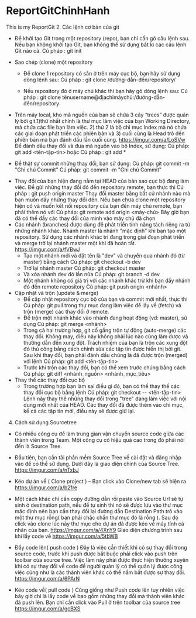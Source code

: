 ﻿# ReportGitChinhHanh
This is my ReportGit
2. Các lệnh cơ bản của git
 + Để khởi tạo Git trong một repository (repo), bạn chỉ cần gõ câu lệnh sau. Nếu bạn không khởi tạo Git, bạn không thể sử dụng bất kì các câu lệnh Git nào cả.
    Cú pháp : git init


 + Sao chép (clone) một repository
   - Để clone 1 repository có sẵn ở trên máy cục bộ, bạn hãy sử dụng dòng lệnh sau:
      Cú pháp : git clone /đường-dẫn-đến/repository/

   - Nếu repository đó ở máy chủ khác thì bạn hãy gõ dòng lệnh sau:
      Cú pháp : git clone tênusername@địachỉmáychủ:/đường-dẫn-đến/repository


  + Trên máy local, kho mã nguồn của bạn sẽ chứa 3 cây “trees” được quản lý bởi git.1)thứ nhất chính là thư mục làm việc của bạn Working Directory, mà chứa các file bạn làm việc. 2) thứ 2 là bộ chỉ mục Index mà nó chứa các giai đoạn phát triển các phiên bản và 3) cuối cùng là Head trỏ đến phiên bản mà bạn đánh dấu lần cuối cùng.
       https://imgur.com/a/LoSVw
     Để đánh dấu thay đổi và đưa mã nguồn vào bộ Index, sử dụng:
       Cú pháp: git add <tên-tập-tin>
     hoặc
       Cú pháp : git add *

   - Để thật sự commit những thay đổi, bạn sử dụng:
     Cú pháp: git commit -m "Ghi chú Commit"
 Cú pháp: git commit -m "Ghi chú Commit"
  
  + Thay đổi của bạn hiện đang nằm tại HEAD của bản sao cục bộ đang làm việc. Để gửi những thay đổi đó đến repository remote, bạn thực thi
      Cú pháp : git push origin master
    Thay đổi master bằng bất cứ nhánh nào mà bạn muốn đầy những thay đổi đến.
    Nếu bạn chưa clone một repository hiện có và muốn kết nối repository của bạn đến máy chủ remote, bạn phải thêm nó với
     Cú pháp: git remote add origin <máy-chủ>
    Bây giờ bạn đã có thể đẩy các thay đổi của mình vào máy chủ đã chọn
  + Các nhánh (branches) được dùng để phát triển tính năng tách riêng ra từ những nhánh khác. Nhánh master là nhánh "mặc định" khi bạn tạo một repository. Sử dụng các nhánh khác tri đang trong giai đoạn phát triển và merge trở lại nhánh master một khi đã hoàn tất.
    https://imgur.com/a/fVBwJ
    - Tạo một nhánh mới và đặt tên là "dev" và chuyển qua nhánh đó (từ master) bằng cách 
     Cú pháp: git checkout -b dev
    - Trở lại nhánh master
     Cú pháp: git checkout master
    - Và xóa nhánh dev đó lần nửa
     Cú pháp: git branch -d dev
    - Một nhánh không có giá trị với các nhánh khác trừ khi bạn đẩy nhánh đó đến remote repository
     Cú pháp: git push origin <nhánh>
  + Cập nhật và trộn (update & merge)
    - Để cập nhật repository cục bộ của bạn và commit mới nhất, thực thi
       Cú pháp: git pull
      trong thự mục đang làm việc để lấy về (fetch) và trộn (merge) các thay đổi ở remote.
    - Để trộn một nhánh khác vào nhánh đang hoạt động (vd: master), sử dụng
       Cú pháp: git merge <nhánh>
    - Trong cả hai trường hợp, git cố gắng trộn tự động (auto-merge) các thay đổi. Không may, điều này không phải lúc nào cũng làm được và thường dẫn đến xung đột. Trách nhiệm của bạn là trộn các xung đột đó thủ công bằng cách chỉnh sửa các tập tin được hiển thị bởi git. Sau khi thay đổi, bạn phải đánh dấu chúng là đã được trộn (merged) với lệnh
       Cú pháp: git add <tên-tập-tin>
    - Trước khi trộn các thay đổi, bạn có thể xem trước chúng bằng cách
       Cú pháp: git diff <nhánh_nguồn> <nhánh_mục_tiêu>
  + Thay thế các thay đổi cục bộ 
    - Trong trường hợp bạn làm sai điều gì đó, bạn có thể thay thế các thay đổi cục bộ bằng lệnh 
       Cú pháp: git checkout -- <tên-tập-tin>
      Lệnh này thay thế những thay đổi trong "tree" đang làm việc với nội dung mới nhất của HEAD. Các thay đổi đã được thêm vào chỉ mục, kể cả các tập tin mới, điều này sẽ được giữ lại.
4. Cách sử dụng Sourcetree
 + Có nhiều công cụ để làm trung gian vận chuyển source code giữa các thành viên trong Team. Một công cụ có hiệu quả cao trong đó phải nói đến là Source Tree.
  - Đầu tiên, bạn cần tải phần mềm Source Tree về cài đặt và đăng nhập vào để có thể sử dụng. Dưới đây là giao diện chính của Source Tree.
    https://imgur.com/a/nTxbJ
 + Kéo dự án về ( Clone project )
  – Bạn click vào Clone/new tab sẽ hiện ra
    https://imgur.com/a/b2fre
  - Một cách khác chỉ cần copy đường dẫn rồi paste vào Source Url sẽ tự sinh ở destination path, nếu để tự sinh thì nó sẽ được lưu vào thư mục mặc định nên bạn cần thay đổi lại đường dẫn Destination Path trỏ vào một thư mục rỗng( bạn phải chắc chắn thư mục đó là rỗng ). Sau đó click vào clone lúc này thư mục cho dự án đã được kéo về máy tính cá nhân của bạn.
    https://imgur.com/a/4XnY9
   Giao diện chương trình sau khi lấy code về
    https://imgur.com/a/5tbWB 

 + Đẩy code lên( push code )
    Đây là việc cần thiết khi có sự thay đổi trong source code, trước khi push được bắt buộc phải click vào push trên toolbar của source tree. Việc làm này phải được thực hiện thường xuyên khi có sự thay đổi về code để người quản lý có thể quản lý được công việc cũng như là các thành viên khác có thể nắm bắt được sự thay đổi.
     https://imgur.com/a/6PArN

 + Kéo code về( pull code )
    Cũng giống như Push code lên tuy nhiên việc bây giờ chỉ là lấy code về bao gồm những thay đổi mà thành viên khác đã push lên. Bạn chỉ cần click vào Pull ở trên toolbar của source tree
    https://imgur.com/a/gcBXS
 



 
 

    


